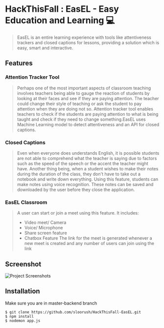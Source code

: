 # HackThisFall : EasEL - Easy Education and Learning 💻

> <Subtitle>
> EasEL is an entire learning experience with tools like attentiveness trackers and closed captions for lessons, providing a solution which is easy, smart and interactive.

## Features

### Attention Tracker Tool

> Perhaps one of the most important aspects of classroom teaching involves teachers being able to gauge the reaction of students by looking at their faces and see if they are paying attention. The teacher could change their style of teaching or ask the student to pay attention when they are doing not so. Attention tracker tool enables teachers to check if the students are paying attention to what is being taught and check if they need to change something.EasEL uses Machine Learning model to detect attentiveness and an API for closed captions.

### Closed Captions

> Even when everyone does understands English, it is possible students are not able to comprehend what the teacher is saying due to factors such as the speed of the speech or the accent the teacher might have.
> Another thing being, when a student wishes to make their notes during the duration of the class, they don't have to take out a notebook and write down everything. Using this feature, students can make notes using voice recognition.
> These notes can be saved and downloaded by the user before they close the application.

### EasEL Classroom

> A user can start or join a meet using this feature. It includes:
>
> - Video meet/ Camera
> - Voice/ Microphone
> - Share screen feature
> - Chatbox Feature
>   The link for the meet is generated whenever a new meet is created and any number of users can join using the link

## Screenshot

<img src="https://github.com/sloorush/HackThisFall-EasEL/blob/master-backend/Mockup%20designs/combined%20mockup.jpg" alt="Project Screenshots">

## Installation

Make sure you are in master-backend branch

```
$ git clone https://github.com/sloorush/HackThisFall-EasEL.git
$ npm install
$ nodemon app.js
```
